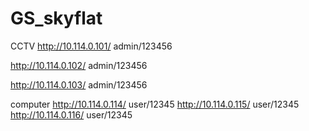 # GS_skyflat

CCTV
http://10.114.0.101/ admin/123456 

http://10.114.0.102/ admin/123456 

http://10.114.0.103/ admin/123456 

computer
http://10.114.0.114/ user/12345
http://10.114.0.115/ user/12345
http://10.114.0.116/ user/12345
